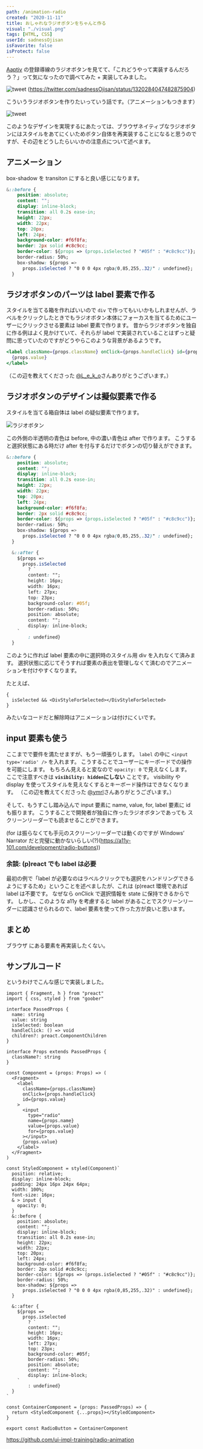 ```yaml
---
path: /animation-radio
created: "2020-11-11"
title: おしゃれなラジオボタンをちゃんと作る
visual: "./visual.png"
tags: [HTML, CSS]
userId: sadnessOjisan
isFavorite: false
isProtect: false
---
```


[Aaptiv](https://aaptiv.com/fitness-evaluation) の登録導線のラジオボタンを見てて、「これどうやって実装するんだろう？」って気になったので調べてみた + 実装してみました。

![tweet](./tweet.png)
(https://twitter.com/sadnessOjisan/status/1320284047482875904)

こういうラジオボタンを作りたいっていう話です。（アニメーションもつきます）

![tweet](./aaptiv.png)

このようなデザインを実現するにあたっては、ブラウザネイティブなラジオボタンにはスタイルをあてにくいためボタン自体を再実装することになると思うのですが、その辺をどうしたらいいかの注意点について述べます。

## アニメーション

box-shadow を transiton にすると良い感じになります。

```css
&::before {
    position: absolute;
    content: "";
    display: inline-block;
    transition: all 0.2s ease-in;
    height: 22px;
    width: 22px;
    top: 20px;
    left: 24px;
    background-color: #f6f8fa;
    border: 2px solid #c8c9cc;
    border-color: ${props => (props.isSelected ? "#05f" : "#c8c9cc")};
    border-radius: 50%;
    box-shadow: ${props =>
      props.isSelected ? "0 0 0 4px rgba(0,85,255,.32)" : undefined};
  }
```

## ラジオボタンのパーツは label 要素で作る

スタイルを当てる箱を作ればいいので `div` で作ってもいいかもしれませんが、ラベルをクリックしたときでもラジオボタン本体にフォーカスを当てるためにユーザーにクリックさせる要素は label 要素で作ります。
昔からラジオボタンを独自に作る例はよく見かけていて、それらが label で実装されていることはずっと疑問に思っていたのですがどうやらこのような背景があるようです。

```jsx
<label className={props.className} onClick={props.handleClick} id={props.value}>
  {props.value}
</label>
```

（この辺を教えてくださった [@L_e_k_o](https://twitter.com/L_e_k_o)さんありがとうございます。）

## ラジオボタンのデザインは擬似要素で作る

スタイルを当てる箱自体は label の疑似要素で作ります。

![ラジオボタン](./radio.png)

この外側の半透明の青色は before, 中の濃い青色は after で作ります。
こうすると選択状態にある時だけ after を付与するだけでボタンの切り替えができます。

```css
&::before {
    position: absolute;
    content: "";
    display: inline-block;
    transition: all 0.2s ease-in;
    height: 22px;
    width: 22px;
    top: 20px;
    left: 24px;
    background-color: #f6f8fa;
    border: 2px solid #c8c9cc;
    border-color: ${props => (props.isSelected ? "#05f" : "#c8c9cc")};
    border-radius: 50%;
    box-shadow: ${props =>
      props.isSelected ? "0 0 0 4px rgba(0,85,255,.32)" : undefined};
  }

  &::after {
    ${props =>
      props.isSelected
        ? `
        content: "";
        height: 16px;
        width: 16px;
        left: 27px;
        top: 23px;
        background-color: #05f;
        border-radius: 50%;
        position: absolute;
        content: "";
        display: inline-block;
    `
        : undefined}
  }
```

このように作れば label 要素の中に選択時のスタイル用 div を入れなくて済みます。
選択状態に応じてそうすれば要素の表出を管理しなくて済むのでアニメーションを付けやすくなります。

たとえば、

```tsx
{
  isSelected && <DivStyleForSelected></DivStyleForSelected>
}
```

みたいなコードだと解除時はアニメーションは付けにくいです。

## input 要素も使う

ここまでで要件を満たせますが、もう一頑張りします。
`label` の中に `<input type='radio' />` を入れます。
こうすることでユーザーにキーボードでの操作を可能にします。
もちろん見えると変なので `opacity: 0` で見えなくします。
ここで注意すべきは **`visibility: hidden`にしない** ことです。
visibility や display を使ってスタイルを見えなくするとキーボード操作はできなくなります。
（この辺を教えてくださった [@ymrl](https://twitter.com/ymrl)さんありがとうございます。）

そして、もうすこし踏み込んで input 要素に name, value, for, label 要素に id も振ります。
こうすることで開発者が独自に作ったラジオボタンであっても スクリーンリーダーでも読ませることができます。

(for は振らなくても手元のスクリーンリーダーでは動くのですが Windows’ Narrator だと完璧に動かないらしい(?)(https://a11y-101.com/development/radio-buttons))

### 余談: (p)react でも label は必要

最初の例で「label が必要なのはラベルクリックでも選択をハンドリングできるようにするため」ということを述べましたが、これは (p)react 環境であれば label は不要です。
なぜなら onClick で選択情報を state に保持できるからです。
しかし、このような a11y を考慮すると label があることでスクリーンリーダーに認識させられるので、label 要素を使って作った方が良いと思います。

## まとめ

ブラウザ にある要素を再実装したくない。

## サンプルコード

というわけでこんな感じで実装しました。

```tsx
import { Fragment, h } from "preact"
import { css, styled } from "goober"

interface PassedProps {
  name: string
  value: string
  isSelected: boolean
  handleClick: () => void
  children?: preact.ComponentChildren
}

interface Props extends PassedProps {
  className?: string
}

const Component = (props: Props) => (
  <Fragment>
    <label
      className={props.className}
      onClick={props.handleClick}
      id={props.value}
    >
      <input
        type="radio"
        name={props.name}
        value={props.value}
        for={props.value}
      ></input>
      {props.value}
    </label>
  </Fragment>
)

const StyledComponent = styled(Component)`
  position: relative;
  display: inline-block;
  padding: 24px 16px 24px 64px;
  width: 100%;
  font-size: 16px;
  & > input {
    opacity: 0;
  }
  &::before {
    position: absolute;
    content: "";
    display: inline-block;
    transition: all 0.2s ease-in;
    height: 22px;
    width: 22px;
    top: 20px;
    left: 24px;
    background-color: #f6f8fa;
    border: 2px solid #c8c9cc;
    border-color: ${props => (props.isSelected ? "#05f" : "#c8c9cc")};
    border-radius: 50%;
    box-shadow: ${props =>
      props.isSelected ? "0 0 0 4px rgba(0,85,255,.32)" : undefined};
  }

  &::after {
    ${props =>
      props.isSelected
        ? `
        content: "";
        height: 16px;
        width: 16px;
        left: 27px;
        top: 23px;
        background-color: #05f;
        border-radius: 50%;
        position: absolute;
        content: "";
        display: inline-block;
    `
        : undefined}
  }
`

const ContainerComponent = (props: PassedProps) => {
  return <StyledComponent {...props}></StyledComponent>
}

export const RadioButton = ContainerComponent
```

https://github.com/ui-impl-training/radio-animation
